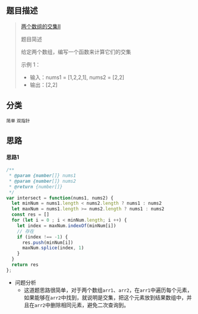 ## 题目描述

> [两个数组的交集II](https://leetcode-cn.com/problems/intersection-of-two-arrays-ii/)
>
>题目简述
>
>给定两个数组，编写一个函数来计算它们的交集
>
>示例 1：
> - 输入：nums1 = [1,2,2,1], nums2 = [2,2]
> - 输出：[2,2]

## 分类
`简单` `双指针` 

## 思路
#### 思路1
```javascript
/**
 * @param {number[]} nums1
 * @param {number[]} nums2
 * @return {number[]}
 */
var intersect = function(nums1, nums2) {
  let minNum = nums1.length < nums2.length ? nums1 : nums2
  let maxNum = nums1.length >= nums2.length ? nums1 : nums2
  const res = []
  for (let i = 0 ; i < minNum.length; i ++) {
    let index = maxNum.indexOf(minNum[i])
    // 存在
    if (index !== -1) {
      res.push(minNum[i])
      maxNum.splice(index, 1)
    }
  }
  return res
};
```
- 问题分析
  - 这道题思路很简单，对于两个数组`arr1`、`arr2`，在`arr1`中遍历每个元素，如果能够在`arr2`中找到，就说明是交集，把这个元素放到结果数组中，并且在`arr2`中删除相同元素，避免二次查询到。